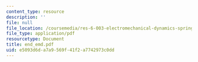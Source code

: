 ```yaml
---
content_type: resource
description: ''
file: null
file_location: /coursemedia/res-6-003-electromechanical-dynamics-spring-2009/e5093d6da7a9569f41f2a7742973c0dd_end_emd.pdf
file_type: application/pdf
resourcetype: Document
title: end_emd.pdf
uid: e5093d6d-a7a9-569f-41f2-a7742973c0dd
---
```

